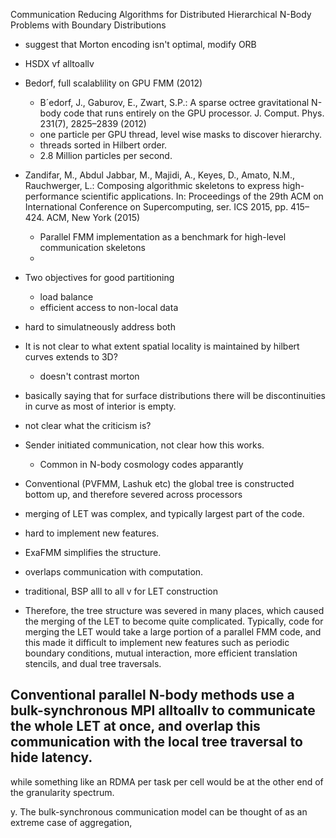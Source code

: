 Communication Reducing Algorithms for Distributed Hierarchical N-Body Problems with Boundary Distributions

- suggest that Morton encoding isn't optimal, modify ORB
- HSDX vf alltoallv

- Bedorf, full scalablility on GPU FMM (2012)
    - B´edorf, J., Gaburov, E., Zwart, S.P.: A sparse octree gravitational N-body code
that runs entirely on the GPU processor. J. Comput. Phys. 231(7), 2825–2839
(2012)
    - one particle per GPU thread, level wise masks to discover hierarchy.
    - threads sorted in Hilbert order.
    - 2.8 Million particles per second.

- Zandifar, M., Abdul Jabbar, M., Majidi, A., Keyes, D., Amato, N.M., Rauchwerger, L.: Composing algorithmic skeletons to express high-performance scientific
applications. In: Proceedings of the 29th ACM on International Conference on
Supercomputing, ser. ICS 2015, pp. 415–424. ACM, New York (2015)
    - Parallel FMM implementation as a benchmark for high-level communication skeletons
    -

- Two objectives for good partitioning
    - load balance
    - efficient access to non-local data

- hard to simulatneously address both

- It is not clear to what extent spatial locality is maintained by hilbert curves extends to 3D?
    - doesn't contrast morton
- basically saying that for surface distributions there will be discontinuities in curve as most of interior is empty.
- not clear what the criticism is?

- Sender initiated communication, not clear how this works.
    - Common in N-body cosmology codes apparantly


- Conventional (PVFMM, Lashuk etc) the global tree is constructed bottom up, and therefore severed across processors
- merging of LET was complex, and typically largest part of the code.
- hard to implement new features.

- ExaFMM simplifies the structure.
- overlaps communication with computation.
- traditional, BSP alll to all v for LET construction

- Therefore, the tree structure was severed in many places,
which caused the merging of the LET to become quite complicated. Typically,
code for merging the LET would take a large portion of a parallel FMM code,
and this made it difficult to implement new features such as periodic boundary
conditions, mutual interaction, more efficient translation stencils, and dual tree
traversals.

Conventional parallel N-body methods use a bulk-synchronous MPI
alltoallv to communicate the whole LET at once, and overlap this communication with the local tree traversal to hide latency.
-
while something like an RDMA per task per cell
would be at the other end of the granularity spectrum.

y. The bulk-synchronous communication model can be thought of
as an extreme case of aggregation,

